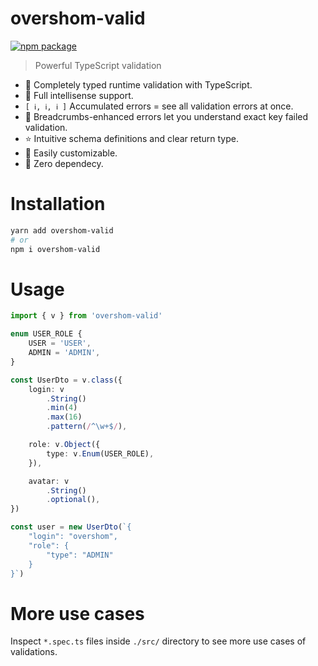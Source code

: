 # overshom-valid

<a href="https://www.npmjs.com/package/overshom-valid"><img src="https://img.shields.io/npm/v/overshom-valid.svg" alt="npm package" /></a>

> Powerful TypeScript validation

* 💪 Completely typed runtime validation with TypeScript.
* 🧠 Full intellisense support.
* `[ ℹ️, ℹ️, ℹ️ ]` Accumulated errors = see all validation errors at once.
* 🍞 Breadcrumbs-enhanced errors let you understand exact key failed validation.
* ⭐ Intuitive schema definitions and clear return type.
* 🚀 Easily customizable.
* 💫 Zero dependecy.

# Installation

``` sh
yarn add overshom-valid
# or
npm i overshom-valid
```

# Usage

``` ts
import { v } from 'overshom-valid'

enum USER_ROLE {
    USER = 'USER',
    ADMIN = 'ADMIN',
}

const UserDto = v.class({
    login: v
        .String()
        .min(4)
        .max(16)
        .pattern(/^\w+$/),

    role: v.Object({
        type: v.Enum(USER_ROLE),
    }),

    avatar: v
        .String()
        .optional(),
})

const user = new UserDto(`{
    "login": "overshom",
    "role": {
        "type": "ADMIN"
    }
}`)
```

# More use cases

Inspect `*.spec.ts` files inside `./src/` directory to see more use cases of validations.

